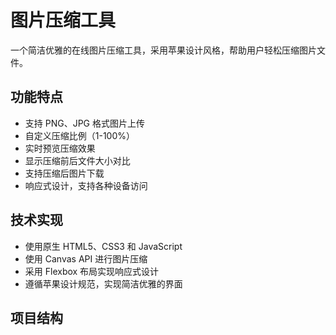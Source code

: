 # 图片压缩工具

一个简洁优雅的在线图片压缩工具，采用苹果设计风格，帮助用户轻松压缩图片文件。

## 功能特点

- 支持 PNG、JPG 格式图片上传
- 自定义压缩比例（1-100%）
- 实时预览压缩效果
- 显示压缩前后文件大小对比
- 支持压缩后图片下载
- 响应式设计，支持各种设备访问

## 技术实现

- 使用原生 HTML5、CSS3 和 JavaScript
- 使用 Canvas API 进行图片压缩
- 采用 Flexbox 布局实现响应式设计
- 遵循苹果设计规范，实现简洁优雅的界面

## 项目结构 